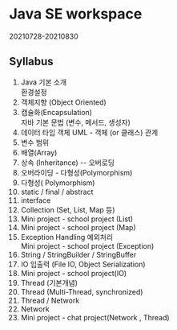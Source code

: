 # Java SE workspace
 20210728-20210830

## Syllabus 
1. Java 기본 소개   
   환경설정 
2. 객체지향 (Object Oriented)
3. 캡슐화(Encapsulation)  
   자바 기본 문법 (변수, 메서드, 생성자) 
4. 데이터 타입 객체
   UML - 객체 (or 클래스) 관계 
5. 변수 범위 
6. 배열(Array)
7. 상속 (Inheritance) -- 오버로딩
8. 오버라이딩 - 다형성(Polymorphism)
9. 다형성( Polymorphism)
10. static / final / abstract
11. interface
12. Collection (Set, List, Map 등)
13. Mini project - school project (List)
14. Mini project - school project (Map)
15. Exception Handling 예외처리  
    Mini project - school project (Exception)
16. String / StringBuilder / StringBuffer
17. IO 입출력 (File IO, Object Serialization)
18. Mini project - school project(IO)
19. Thread (기본개념) 
20. Thread (Multi-Thread, synchronized)
21. Thread / Network 
22. Network 
23. Mini project - chat project(Network , Thread)
